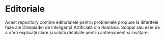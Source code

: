 # Editoriale

Acest repository conține editorialele pentru problemele propuse la diferitele faze ale Olimpiadei de Inteligență Artificială din România. Scopul său este de a oferi explicații clare și soluții detaliate pentru antrenament și învățare.